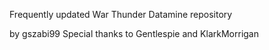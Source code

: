 Frequently updated War Thunder Datamine repository

by gszabi99
Special thanks to Gentlespie and KlarkMorrigan